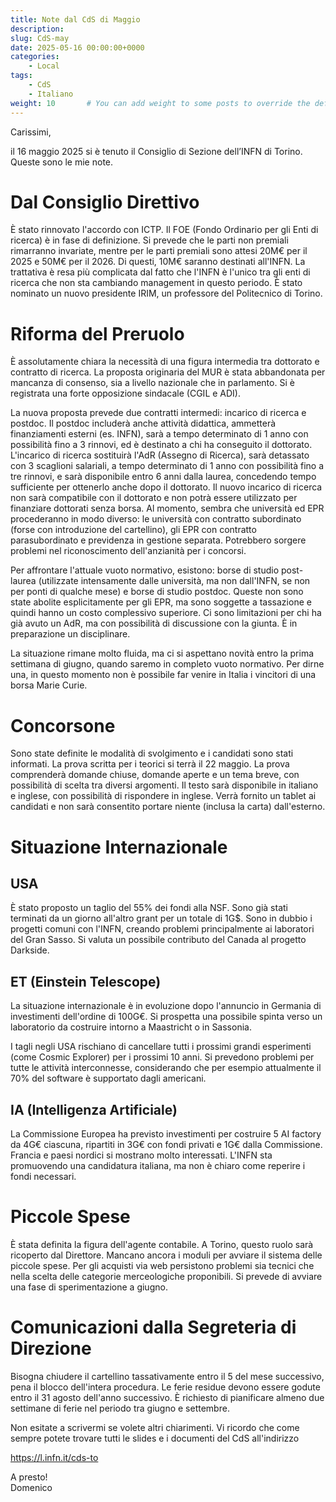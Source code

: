 ```yaml
---
title: Note dal CdS di Maggio
description: 
slug: CdS-may
date: 2025-05-16 00:00:00+0000
categories:
    - Local
tags:
    - CdS
    - Italiano
weight: 10       # You can add weight to some posts to override the default sorting (date descending)
---
```


Carissimi,

il 16 maggio 2025 si è tenuto il Consiglio di Sezione dell’INFN di Torino. Queste sono le mie note.


# Dal Consiglio Direttivo

È stato rinnovato l'accordo con ICTP.
Il FOE (Fondo Ordinario per gli Enti di ricerca) è in fase di definizione. Si prevede che le parti non premiali rimarranno invariate, mentre per le parti premiali sono attesi 20M€ per il 2025 e 50M€ per il 2026. Di questi, 10M€ saranno destinati all'INFN. La trattativa è resa più complicata dal fatto che l'INFN è l'unico tra gli enti di ricerca che non sta cambiando management in questo periodo.
È stato nominato un nuovo presidente IRIM, un professore del Politecnico di Torino.

# Riforma del Preruolo

È assolutamente chiara la necessità di una figura intermedia tra dottorato e contratto di ricerca.
La proposta originaria del MUR è stata abbandonata per mancanza di consenso, sia a livello nazionale che in parlamento. Si è registrata una forte opposizione sindacale (CGIL e ADI).

La nuova proposta prevede due contratti intermedi: incarico di ricerca e postdoc.
Il postdoc includerà anche attività didattica, ammetterà finanziamenti esterni (es. INFN), sarà a tempo determinato di 1 anno con possibilità fino a 3 rinnovi, ed è destinato a chi ha conseguito il dottorato.
L'incarico di ricerca sostituirà l'AdR (Assegno di Ricerca), sarà detassato con 3 scaglioni salariali, a tempo determinato di 1 anno con possibilità fino a tre rinnovi, e sarà disponibile entro 6 anni dalla laurea, concedendo tempo sufficiente per ottenerlo anche dopo il dottorato.
Il nuovo incarico di ricerca non sarà compatibile con il dottorato e non potrà essere utilizzato per finanziare dottorati senza borsa.
Al momento, sembra che università ed EPR procederanno in modo diverso: le università con contratto subordinato (forse con introduzione del cartellino), gli EPR con contratto parasubordinato e previdenza in gestione separata. Potrebbero sorgere problemi nel riconoscimento dell'anzianità per i concorsi.

Per affrontare l'attuale vuoto normativo, esistono: borse di studio post-laurea (utilizzate intensamente dalle università, ma non dall'INFN, se non per ponti di qualche mese) e borse di studio postdoc. Queste non sono state abolite esplicitamente per gli EPR, ma sono soggette a tassazione e quindi hanno un costo complessivo superiore. Ci sono limitazioni per chi ha già avuto un AdR, ma con possibilità di discussione con la giunta. È in preparazione un disciplinare.

La situazione rimane molto fluida, ma ci si aspettano novità entro la prima settimana di giugno, quando saremo in completo vuoto normativo. Per dirne una, in questo momento non è possibile far venire in Italia i vincitori di una borsa Marie Curie.

# Concorsone

Sono state definite le modalità di svolgimento e i candidati sono stati informati.
La prova scritta per i teorici si terrà il 22 maggio.
La prova comprenderà domande chiuse, domande aperte e un tema breve, con possibilità di scelta tra diversi argomenti.
Il testo sarà disponibile in italiano e inglese, con possibilità di rispondere in inglese.
Verrà fornito un tablet ai candidati e non sarà consentito portare niente (inclusa la carta) dall'esterno.

# Situazione Internazionale

## USA
È stato proposto un taglio del 55% dei fondi alla NSF. Sono già stati terminati da un giorno all'altro grant per un totale di 1G$.
Sono in dubbio i progetti comuni con l'INFN, creando problemi principalmente ai laboratori del Gran Sasso.
Si valuta un possibile contributo del Canada al progetto Darkside.

## ET (Einstein Telescope)
La situazione internazionale è in evoluzione dopo l'annuncio in Germania di investimenti dell'ordine di 100G€.
Si prospetta una possibile spinta verso un laboratorio da costruire intorno a Maastricht o in Sassonia.

I tagli negli USA rischiano di cancellare tutti i prossimi grandi esperimenti (come Cosmic Explorer) per i prossimi 10 anni.
Si prevedono problemi per tutte le attività interconnesse, considerando che per esempio attualmente il 70% del software è supportato dagli americani.

## IA (Intelligenza Artificiale)
La Commissione Europea ha previsto investimenti per costruire 5 AI factory da 4G€ ciascuna, ripartiti in 3G€ con fondi privati e 1G€ dalla Commissione.
Francia e paesi nordici si mostrano molto interessati.
L'INFN sta promuovendo una candidatura italiana, ma non è chiaro come reperire i fondi necessari.

# Piccole Spese
È stata definita la figura dell'agente contabile. A Torino, questo ruolo sarà ricoperto dal Direttore.
Mancano ancora i moduli per avviare il sistema delle piccole spese.
Per gli acquisti via web persistono problemi sia tecnici che nella scelta delle categorie merceologiche proponibili.
Si prevede di avviare una fase di sperimentazione a giugno.

# Comunicazioni dalla Segreteria di Direzione
Bisogna chiudere il cartellino tassativamente entro il 5 del mese successivo, pena il blocco dell'intera procedura.
Le ferie residue devono essere godute entro il 31 agosto dell'anno successivo.
È richiesto di pianificare almeno due settimane di ferie nel periodo tra giugno e settembre.


Non esitate a scrivermi se volete altri chiarimenti.
Vi ricordo che come sempre potete trovare tutti le slides e i documenti del CdS all'indirizzo

https://l.infn.it/cds-to

A presto!  
Domenico

